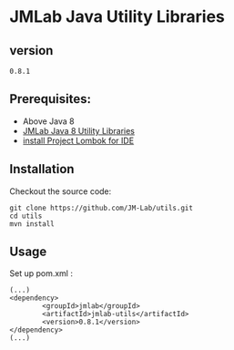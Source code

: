 JMLab Java Utility Libraries
============================
## version
	0.8.1

## Prerequisites:
* Above Java 8
* [JMLab Java 8 Utility Libraries](https://github.com/JM-Lab/utils-java8)
* [install Project Lombok for IDE](https://projectlombok.org/download.html)

## Installation

Checkout the source code:

    git clone https://github.com/JM-Lab/utils.git
    cd utils
    mvn install

## Usage
Set up pom.xml :

    (...)
    <dependency>
			<groupId>jmlab</groupId>
			<artifactId>jmlab-utils</artifactId>
			<version>0.8.1</version>
	</dependency>
    (...)
